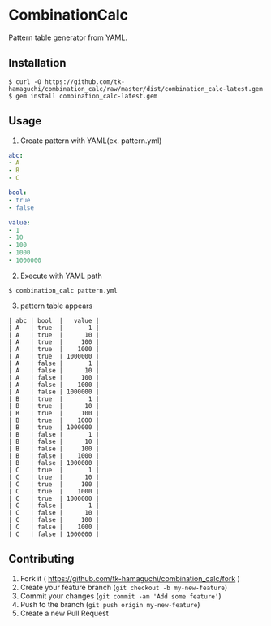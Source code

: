 # CombinationCalc

Pattern table generator from YAML.

## Installation

```
$ curl -O https://github.com/tk-hamaguchi/combination_calc/raw/master/dist/combination_calc-latest.gem
$ gem install combination_calc-latest.gem
```

## Usage

1. Create pattern with YAML(ex. pattern.yml)
 ``` yaml
abc:
 - A
 - B
 - C

bool:
 - true
 - false

value:
 - 1
 - 10
 - 100
 - 1000
 - 1000000
 ```
2. Execute with YAML path
 ```
$ combination_calc pattern.yml
 ```
3. pattern table appears
 ```
| abc | bool  |   value |
| A   | true  |       1 |
| A   | true  |      10 |
| A   | true  |     100 |
| A   | true  |    1000 |
| A   | true  | 1000000 |
| A   | false |       1 |
| A   | false |      10 |
| A   | false |     100 |
| A   | false |    1000 |
| A   | false | 1000000 |
| B   | true  |       1 |
| B   | true  |      10 |
| B   | true  |     100 |
| B   | true  |    1000 |
| B   | true  | 1000000 |
| B   | false |       1 |
| B   | false |      10 |
| B   | false |     100 |
| B   | false |    1000 |
| B   | false | 1000000 |
| C   | true  |       1 |
| C   | true  |      10 |
| C   | true  |     100 |
| C   | true  |    1000 |
| C   | true  | 1000000 |
| C   | false |       1 |
| C   | false |      10 |
| C   | false |     100 |
| C   | false |    1000 |
| C   | false | 1000000 |
 ```

## Contributing

1. Fork it ( https://github.com/tk-hamaguchi/combination_calc/fork )
2. Create your feature branch (`git checkout -b my-new-feature`)
3. Commit your changes (`git commit -am 'Add some feature'`)
4. Push to the branch (`git push origin my-new-feature`)
5. Create a new Pull Request
